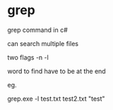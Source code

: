 # grep
grep command in c#

can search multiple files

two flags -n -l

word to find have to be at the end

eg.

grep.exe -l test.txt test2.txt "test"
